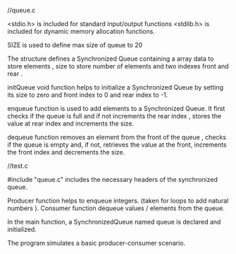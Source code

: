 //queue.c 

<stdio.h> is included for standard input/output functions
<stdlib.h> is included for dynamic memory allocation functions.

SIZE is used to define max size of queue to 20

The structure defines a Synchronized Queue containing a array data to store elements , size to store number of elements and two indexes front and rear .

initQueue void function helps to initialize a Synchronized Queue by setting its size to zero and front index to 0 and rear index to -1.

enqueue function is used to add elements to a Synchronized Queue. It first checks if the queue is full and if not increments the rear index , stores the value at rear index and increments the size.

dequeue function removes an element from the front of the queue , checks if the queue is empty and, if not, retrieves the value at the front, increments the front index  and decrements the size.

//test.c

#include "queue.c" includes the necessary headers of the synchronized queue. 

Producer function helps to enqueue integers. (taken for loops to add natural numbers ). 
Consumer function dequeue values / elements from the queue.

In the main function, a SynchronizedQueue named queue is declared and initialized.

The program simulates a basic producer-consumer scenario.